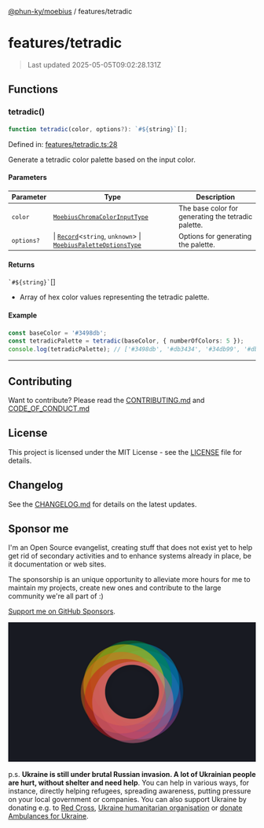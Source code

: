 [@phun-ky/moebius](../README.md) / features/tetradic

# features/tetradic

> Last updated 2025-05-05T09:02:28.131Z

##

## Functions

### tetradic()

```ts
function tetradic(color, options?): `#${string}`[];
```

Defined in: [features/tetradic.ts:28](https://github.com/phun-ky/moebius/blob/main/src/features/tetradic.ts#L28)

Generate a tetradic color palette based on the input color.

#### Parameters

| Parameter  | Type                                                                                                                                                                                        | Description                                         |
| ---------- | ------------------------------------------------------------------------------------------------------------------------------------------------------------------------------------------- | --------------------------------------------------- |
| `color`    | [`MoebiusChromaColorInputType`](../types.md#moebiuschromacolorinputtype)                                                                                                                    | The base color for generating the tetradic palette. |
| `options?` | \| [`Record`](https://www.typescriptlang.org/docs/handbook/utility-types.html#recordkeys-type)<`string`, `unknown`> \| [`MoebiusPaletteOptionsType`](../types.md#moebiuspaletteoptionstype) | Options for generating the palette.                 |

#### Returns

`` `#${string}` ``\[]

- Array of hex color values representing the tetradic palette.

#### Example

```ts
const baseColor = '#3498db';
const tetradicPalette = tetradic(baseColor, { numberOfColors: 5 });
console.log(tetradicPalette); // ['#3498db', '#db3434', '#34db99', '#dbd134', '#8f34db']
```

---

## Contributing

Want to contribute? Please read the [CONTRIBUTING.md](https://github.com/phun-ky/moebius/blob/main/CONTRIBUTING.md) and [CODE_OF_CONDUCT.md](https://github.com/phun-ky/moebius/blob/main/CODE_OF_CONDUCT.md)

## License

This project is licensed under the MIT License - see the [LICENSE](https://github.com/phun-ky/moebius/blob/main/LICENSE) file for details.

## Changelog

See the [CHANGELOG.md](https://github.com/phun-ky/moebius/blob/main/CHANGELOG.md) for details on the latest updates.

## Sponsor me

I'm an Open Source evangelist, creating stuff that does not exist yet to help get rid of secondary activities and to enhance systems already in place, be it documentation or web sites.

The sponsorship is an unique opportunity to alleviate more hours for me to maintain my projects, create new ones and contribute to the large community we're all part of :)

[Support me on GitHub Sponsors](https://github.com/sponsors/phun-ky).

![logo](https://github.com/phun-ky/moebius/blob/main/public/images/logo/logo-ring.png?raw=true)

p.s. **Ukraine is still under brutal Russian invasion. A lot of Ukrainian people are hurt, without shelter and need help**. You can help in various ways, for instance, directly helping refugees, spreading awareness, putting pressure on your local government or companies. You can also support Ukraine by donating e.g. to [Red Cross](https://www.icrc.org/en/donate/ukraine), [Ukraine humanitarian organisation](https://savelife.in.ua/en/donate-en/#donate-army-card-weekly) or [donate Ambulances for Ukraine](https://www.gofundme.com/f/help-to-save-the-lives-of-civilians-in-a-war-zone).
